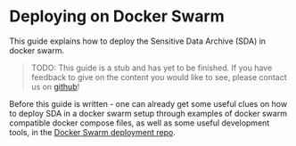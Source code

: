# Deploying on Docker Swarm

This guide explains how to deploy the Sensitive Data Archive (SDA) in docker swarm.

> TODO:
> This guide is a stub and has yet to be finished.
> If you have feedback to give on the content you would like to see, please contact us on
> [github](https://github.com/neicnordic/neic-sda)!

Before this guide is written - one can already get some useful clues on how to deploy SDA in a docker swarm setup through examples of docker swarm compatible docker compose files, as well as some useful development tools, in the [Docker Swarm deployment repo](https://github.com/neicnordic/LocalEGA-deploy-swarm/).
